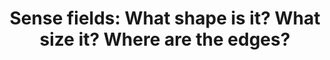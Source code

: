 ---
title: "Sense fields: What shape is it? What size it? Where are the edges?"
tags: nondual experience
star: true
---